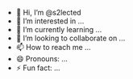 - 👋 Hi, I’m @s2lected
- 👀 I’m interested in ...
- 🌱 I’m currently learning ...
- 💞️ I’m looking to collaborate on ...
- 📫 How to reach me ...
- 😄 Pronouns: ...
- ⚡ Fun fact: ...

<!---
s2lected/s2lected is a ✨ special ✨ repository because its `README.md` (this file) appears on your GitHub profile.
You can click the Preview link to take a look at your changes.
--->
